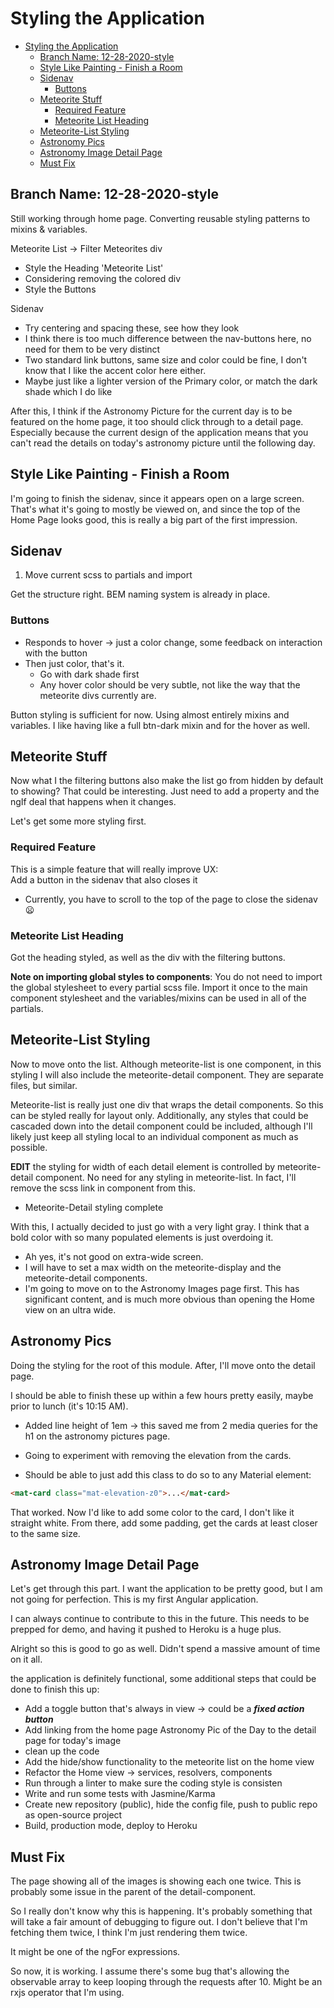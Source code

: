 # Styling the Application

- [Styling the Application](#styling-the-application)
  - [Branch Name: 12-28-2020-style](#branch-name-12-28-2020-style)
  - [Style Like Painting - Finish a Room](#style-like-painting---finish-a-room)
  - [Sidenav](#sidenav)
    - [Buttons](#buttons)
  - [Meteorite Stuff](#meteorite-stuff)
    - [Required Feature](#required-feature)
    - [Meteorite List Heading](#meteorite-list-heading)
  - [Meteorite-List Styling](#meteorite-list-styling)
  - [Astronomy Pics](#astronomy-pics)
  - [Astronomy Image Detail Page](#astronomy-image-detail-page)
  - [Must Fix](#must-fix)

## Branch Name: 12-28-2020-style

Still working through home page.
Converting reusable styling patterns to mixins & variables.  

Meteorite List -> Filter Meteorites div

- Style the Heading 'Meteorite List'
- Considering removing the colored div
- Style the Buttons  

Sidenav

- Try centering and spacing these, see how they look
- I think there is too much difference between the nav-buttons here, no need for them to be very distinct
- Two standard link buttons, same size and color could be fine, I don't know that I like the accent color here either.
- Maybe just like a lighter version of the Primary color, or match the dark shade which I do like  

After this, I think if the Astronomy Picture for the current day is to be featured on the home page, it too should click through to a detail page.
Especially because the current design of the application means that you can't read the details on today's astronomy picture until the following day.

## Style Like Painting - Finish a Room

I'm going to finish the sidenav, since it appears open on a large screen.
That's what it's going to mostly be viewed on, and since the top of the Home Page looks good, this is really a big part of the first impression.

## Sidenav

1. Move current scss to partials and import  

Get the structure right. BEM naming system is already in place.

### Buttons

- Responds to hover -> just a color change, some feedback on interaction with the button
- Then just color, that's it.
  - Go with dark shade first
  - Any hover color should be very subtle, not like the way that the meteorite divs currently are.  

Button styling is sufficient for now.
Using almost entirely mixins and variables.
I like having like a full btn-dark mixin and for the hover as well.

## Meteorite Stuff

Now what I the filtering buttons also make the list go from hidden by default to showing?
That could be interesting.
Just need to add a property and the ngIf deal that happens when it changes.  

Let's get some more styling first.

### Required Feature

This is a simple feature that will really improve UX:  
Add a button in the sidenav that also closes it

- Currently, you have to scroll to the top of the page to close the sidenav :frowning:

### Meteorite List Heading

Got the heading styled, as well as the div with the filtering buttons.  

**Note on importing global styles to components**: You do not need to import the global stylesheet to every partial scss file.
Import it once to the main component stylesheet and the variables/mixins can be used in all of the partials.

## Meteorite-List Styling

Now to move onto the list.
Although meteorite-list is one component, in this styling I will also include the meteorite-detail component.
They are separate files, but similar.  

Meteorite-list is really just one div that wraps the detail components.
So this can be styled really for layout only.
Additionally, any styles that could be cascaded down into the detail component could be included, although I'll likely just keep all styling local to an individual component as much as possible.  

**EDIT** the styling for width of each detail element is controlled by meteorite-detail component.
No need for any styling in meteorite-list.
In fact, I'll remove the scss link in component from this.

- Meteorite-Detail styling complete  

With this, I actually decided to just go with a very light gray.
I think that a bold color with so many populated elements is just overdoing it.

- Ah yes, it's not good on extra-wide screen.
- I will have to set a max width on the meteorite-display and the meteorite-detail components.
- I'm going to move on to the Astronomy Images page first. This has significant content, and is much more obvious than opening the Home view on an ultra wide.

## Astronomy Pics

Doing the styling for the root of this module.
After, I'll move onto the detail page.  

I should be able to finish these up within a few hours pretty easily, maybe prior to lunch (it's 10:15 AM).

- Added line height of 1em -> this saved me from 2 media queries for the h1 on the astronomy pictures page.

- Going to experiment with removing the elevation from the cards.
- Should be able to just add this class to do so to any Material element:

```html
<mat-card class="mat-elevation-z0">...</mat-card>
```

That worked.
Now I'd like to add some color to the card, I don't like it straight white.
From there, add some padding, get the cards at least closer to the same size.

## Astronomy Image Detail Page

Let's get through this part.
I want the application to be pretty good, but I am not going for perfection.
This is my first Angular application.  

I can always continue to contribute to this in the future.
This needs to be prepped for demo, and having it pushed to Heroku is a huge plus.  

Alright so this is good to go as well.
Didn't spend a massive amount of time on it all.  

the application is definitely functional, some additional steps that could be done to finish this up:

- Add a toggle button that's always in view -> could be a ***fixed action button***
- Add linking from the home page Astronomy Pic of the Day to the detail page for today's image
- clean up the code
- Add the hide/show functionality to the meteorite list on the home view
- Refactor the Home view -> services, resolvers, components
- Run through a linter to make sure the coding style is consisten
- Write and run some tests with Jasmine/Karma
- Create new repository (public), hide the config file, push to public repo as open-source project
- Build, production mode, deploy to Heroku  

## Must Fix

The page showing all of the images is showing each one twice.
This is probably some issue in the parent of the detail-component.  

So I really don't know why this is happening.
It's probably something that will take a fair amount of debugging to figure out.
I don't believe that I'm fetching them twice, I think I'm just rendering them twice.  

It might be one of the ngFor expressions.  

So now, it is working.
I assume there's some bug that's allowing the observable array to keep looping through the requests after 10.
Might be an rxjs operator that I'm using.
